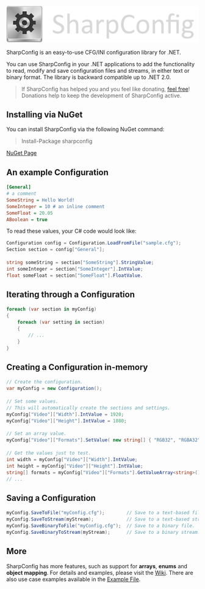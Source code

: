![sharpconfig_logo.png](sharpconfig_logo.png)

SharpConfig is an easy-to-use CFG/INI configuration library for .NET.

You can use SharpConfig in your .NET applications to add the functionality
to read, modify and save configuration files and streams, in either text or binary format.
The library is backward compatible up to .NET 2.0.

> If SharpConfig has helped you and you feel like donating, [feel free](https://www.paypal.com/cgi-bin/webscr?cmd=_s-xclick&hosted_button_id=WWN94LMDN5HMC)!
> Donations help to keep the development of SharpConfig active.

Installing via NuGet
---
You can install SharpConfig via the following NuGet command:
> Install-Package sharpconfig

[NuGet Page](https://www.nuget.org/packages/sharpconfig/)



An example Configuration
---

```cfg
[General]
# a comment
SomeString = Hello World!
SomeInteger = 10 # an inline comment
SomeFloat = 20.05
ABoolean = true
```

To read these values, your C# code would look like:
```csharp
Configuration config = Configuration.LoadFromFile("sample.cfg");
Section section = config["General"];

string someString = section["SomeString"].StringValue;
int someInteger = section["SomeInteger"].IntValue;
float someFloat = section["SomeFloat"].FloatValue.
```

Iterating through a Configuration
---

```csharp
foreach (var section in myConfig)
{
    foreach (var setting in section)
    {
        // ...
    }
}
```

Creating a Configuration in-memory
---

```csharp
// Create the configuration.
var myConfig = new Configuration();

// Set some values.
// This will automatically create the sections and settings.
myConfig["Video"]["Width"].IntValue = 1920;
myConfig["Video"]["Height"].IntValue = 1080;

// Set an array value.
myConfig["Video"]["Formats"].SetValue( new string[] { "RGB32", "RGBA32" } );

// Get the values just to test.
int width = myConfig["Video"]["Width"].IntValue;
int height = myConfig["Video"]["Height"].IntValue;
string[] formats = myConfig["Video"]["Formats"].GetValueArray<string>();
// ...
```

Saving a Configuration
---

```csharp
myConfig.SaveToFile("myConfig.cfg");        // Save to a text-based file.
myConfig.SaveToStream(myStream);            // Save to a text-based stream.
myConfig.SaveBinaryToFile("myConfig.cfg");  // Save to a binary file.
myConfig.SaveBinaryToStream(myStream);      // Save to a binary stream.
```

More
---
SharpConfig has more features, such as support for **arrays**, **enums** and **object mapping**.
For details and examples, please visit the [Wiki](https://github.com/cemdervis/SharpConfig/wiki).
There are also use case examples available in the [Example File](https://github.com/cemdervis/SharpConfig/blob/master/Example/Program.cs).
